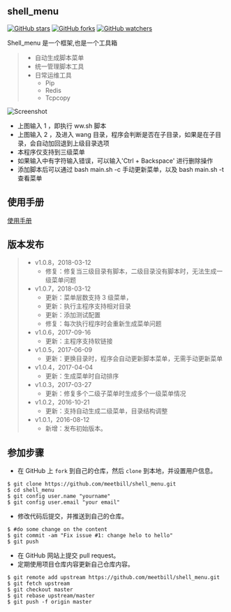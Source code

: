 ## shell_menu
 
[![GitHub stars](https://img.shields.io/github/stars/meetbill/shell_menu.svg?style=social&label=Star)](https://github.com/meetbill/shell_menu/stargazers)
[![GitHub forks](https://img.shields.io/github/forks/meetbill/shell_menu.svg?style=social&label=Fork)](https://github.com/meetbill/shell_menu/fork)
[![GitHub watchers](https://img.shields.io/github/watchers/meetbill/shell_menu.svg?style=social&label=Watch)](https://github.com/meetbill/shell_menu/watchers)

Shell_menu 是一个框架,也是一个工具箱

> * 自动生成脚本菜单
> * 统一管理脚本工具
> * 日常运维工具
>   * Pip
>   * Redis
>   * Tcpcopy

![Screenshot](images/menu.jpg)

* 上图输入 1 ，即执行 ww.sh 脚本
* 上图输入 2 ，及进入 wang 目录，程序会判断是否在子目录，如果是在子目录，会自动加回退到上级目录选项
* 本程序仅支持到三级菜单
* 如果输入中有字符输入错误，可以输入'Ctrl + Backspace' 进行删除操作
* 添加脚本后可以通过 bash main.sh -c 手动更新菜单，以及 bash main.sh -t 查看菜单

## 使用手册

[使用手册](https://github.com/meetbill/shell_menu/wiki)

## 版本发布

> * v1.0.8，2018-03-12
>   * 修复：修复当三级目录有脚本，二级目录没有脚本时，无法生成一级菜单问题
> * v1.0.7，2018-03-12
>   * 更新：菜单层数支持 3 级菜单，
>   * 更新：执行主程序支持相对目录
>   * 更新：添加测试配置
>   * 修复：每次执行程序时会重新生成菜单问题
> * v1.0.6，2017-09-16
>   * 更新：主程序支持软链接
> * v1.0.5，2017-06-09
>   * 更新：更换目录时，程序会自动更新脚本菜单，无需手动更新菜单
> * v1.0.4，2017-04-04
>   * 更新：生成菜单时自动排序
> * v1.0.3，2017-03-27
>   * 更新：修复多个二级子菜单时生成多个一级菜单情况
> * v1.0.2，2016-10-21
>   * 更新：支持自动生成二级菜单，目录结构调整
> * v1.0.1，2016-08-12
>   * 新增：发布初始版本。

## 参加步骤

* 在 GitHub 上 `fork` 到自己的仓库，然后 `clone` 到本地，并设置用户信息。
```
$ git clone https://github.com/meetbill/shell_menu.git
$ cd shell_menu
$ git config user.name "yourname"
$ git config user.email "your email"
```
* 修改代码后提交，并推送到自己的仓库。
```
$ #do some change on the content
$ git commit -am "Fix issue #1: change helo to hello"
$ git push
```
* 在 GitHub 网站上提交 pull request。
* 定期使用项目仓库内容更新自己仓库内容。
```
$ git remote add upstream https://github.com/meetbill/shell_menu.git
$ git fetch upstream
$ git checkout master
$ git rebase upstream/master
$ git push -f origin master
```

